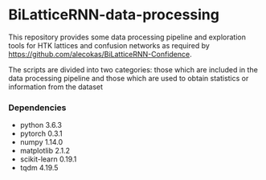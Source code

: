 # BiLatticeRNN-data-processing

This repository provides some data processing pipeline and exploration tools for HTK lattices and confusion networks as required by https://github.com/alecokas/BiLatticeRNN-Confidence.

The scripts are divided into two categories: those which are included in the data processing pipeline and those which are used to obtain statistics or information from the dataset

### Dependencies

* python 3.6.3
* pytorch 0.3.1
* numpy 1.14.0
* matplotlib 2.1.2
* scikit-learn 0.19.1
* tqdm 4.19.5
